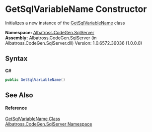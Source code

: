 # GetSqlVariableName Constructor 
 

Initializes a new instance of the <a href="7F906091">GetSqlVariableName</a> class

**Namespace:**&nbsp;<a href="9727DDEC">Albatross.CodeGen.SqlServer</a><br />**Assembly:**&nbsp;Albatross.CodeGen.SqlServer (in Albatross.CodeGen.SqlServer.dll) Version: 1.0.6572.36036 (1.0.0.0)

## Syntax

**C#**<br />
``` C#
public GetSqlVariableName()
```


## See Also


#### Reference
<a href="7F906091">GetSqlVariableName Class</a><br /><a href="9727DDEC">Albatross.CodeGen.SqlServer Namespace</a><br />